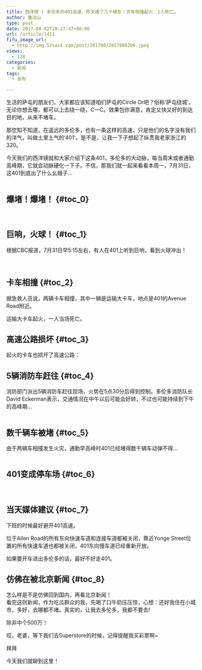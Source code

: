 ```yaml
---
title: 西洋镜 | 多伦多的401高速，昨天堵了几千辆车！货车相撞起火、1人死亡…
author: 童远山
type: post
date: 2017-08-02T20:27:47+00:00
url: /article/1411
fifu_image_url:
  - http://img.52sask.com/post/201708/2017080206.jpeg
views:
  - 128
categories:
  - 新闻
tags:
  - 发布

---
```

生活的萨屯的朋友们，大家都应该知道咱们萨屯的Circle Dr吧？俗称‘萨屯绕城’。无论你想去哪，都可以上去绕一绕，C一C。效果包你满意，肯定又快又好的到达目的地，从来不堵车。

那您知不知道，在遥远的多伦多，也有一条这样的高速，只是他们的名字没有我们的洋气，叫做土里土气的‘401’。是不是，让我一下子想起了纵贯我老家浙江的320。

今天我们的西洋镜就和大家介绍下这条401，多伦多的大动脉，每当周末或者通勤高峰期，它就会动脉硬化一下子。不信，那我们就一起来看看本周一，7月31日，这401到底出了什么幺蛾子…

<img decoding="async" src="http://img.52sask.com/post/201708/2017080206.jpeg" alt="" /> 

## 爆堵！爆堵！ {#toc_0}

<img decoding="async" src="http://img.52sask.com/post/201708/2017080201.jpeg" alt="" /> 

<img decoding="async" src="http://img.52sask.com/post/201708/2017080202.jpeg" alt="" /> 

## 巨响，火球！ {#toc_1}

根据CBC报道，7月31日早5:15左右，有人在401上听到巨响，看到火球冲出！

<img decoding="async" src="http://img.52sask.com/post/201708/2017080204.jpeg" alt="" /> 

<img decoding="async" src="http://img.52sask.com/post/201708/2017080205.jpeg" alt="" /> 

## 卡车相撞 {#toc_2}

据急救人员说，两辆卡车相撞，其中一辆是运输大卡车，地点是401的Avenue Road附近。

运输大卡车起火，一人当场死亡。  
<img decoding="async" src="http://img.52sask.com/post/201708/2017080209.jpeg" alt="" /> 

## 高速公路损坏 {#toc_3}

起火的卡车也损坏了高速公路：  
<img decoding="async" src="http://img.52sask.com/post/201708/2017080211.jpeg" alt="" /> 

## 5辆消防车赶往 {#toc_4}

消防部门派出5辆消防车赶往现场，火势在5点30分后得到控制。多伦多消防队长David Eckerman表示，交通情况在中午以后可能会好转，不过也可能持续到下午的高峰期…

<img decoding="async" src="http://img.52sask.com/post/201708/2017080210.jpeg" alt="" /> 

## 数千辆车被堵 {#toc_5}

由于两辆车相撞发生火灾，通勤早高峰时401已经堵得数千辆车动弹不得…

<img decoding="async" src="http://img.52sask.com/post/201708/2017080203.jpeg" alt="" /> 

## 401变成停车场 {#toc_6}

<img decoding="async" src="http://img.52sask.com/post/201708/2017080207.jpeg" alt="" /> 

<img decoding="async" src="http://img.52sask.com/post/201708/2017080208.jpeg" alt="" /> 

## 当天媒体建议 {#toc_7}

下班的时候最好避开401高速。

位于Allen Road的所有东向快速车道和连接车道都被关闭，靠近Yonge Street位置的所有快速车道也都被关闭，401东向慢车道已经重新开放。

如果要开车进出多伦多的话，最好不好走401。

## 仿佛在被北京新闻 {#toc_8}

怎么样是不是仿佛回到国内，再看北京新闻！  
看完这则新闻，作为吃瓜群众的我，先喝了口牛奶压压惊，心想：还好我住在小城市，多好，去哪都不堵。真实的，让我去多伦多，我都不要去!

除非中个500万！

哎，老婆，等下我们去Superstore的时候，记得提醒我买彩票啊~

拜拜

今天我们就聊到这里！